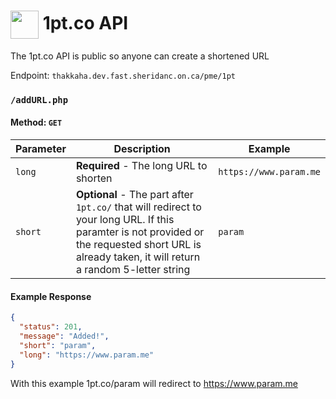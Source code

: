 # <img align="center" width="45" src="https://raw.githubusercontent.com/paramt/1pt/master/resources/favicon/android-chrome-512x512.png"> 1pt.co API

The 1pt.co API is public so anyone can create a shortened URL

Endpoint: `thakkaha.dev.fast.sheridanc.on.ca/pme/1pt`

### `/addURL.php`

#### Method: `GET`

| Parameter | Description                                                                                                                                                                                        | Example                |
| --------- | -------------------------------------------------------------------------------------------------------------------------------------------------------------------------------------------------- | ---------------------- |
| `long`    | **Required** - The long URL to shorten                                                                                                                                                             | `https://www.param.me` |
| `short`   | **Optional** - The part after `1pt.co/` that will redirect to your long URL. If this paramter is not provided or the requested short URL is already taken, it will return a random 5-letter string | `param`                |

#### Example Response

```json
{
  "status": 201,
  "message": "Added!",
  "short": "param",
  "long": "https://www.param.me"
}
```

With this example 1pt.co/param will redirect to https://www.param.me
